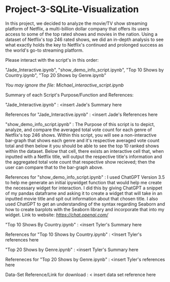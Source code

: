 # Project-3-SQLite-Visualization

In this project, we decided to analyze the movie/TV show streaming platform of Netflix, a multi-billion dollar company that offers its users
access to some of the top rated shows and movies in the nation. Using a dataset of Netflix's top 246 rated shows, we did an in-depth analysis
to see what exactly holds the key to Netflix's continued and prolonged success as the world's go-to streaming platform. 

Please interact with the script's in this order:

"Jade_Interactive.ipynb", 
"show_demo_info_script.ipynb", 
"Top 10 Shows by Country.ipynb", 
"Top 20 Shows by Genre.ipynb"

*You may ignore the file: Michael_interactive_script.ipynb*

Summary of each Script's Purpose/Function and References:

"Jade_Interactive.ipynb" : <insert Jade's Summary here

References for "Jade_Interactive.ipynb" : <insert Jade's References here

"show_demo_info_script.ipynb" : The Purpose of this script is to depict, analyze, and compare the averaged total vote count for each genre of Netflix's top 246 shows.
Within this script, you will see a non-interactive bar-graph that shows each genre and it's respective averaged vote count total and then below it you should be able 
to see the top 10 ranked shows within the dataset. Below that cell, there exists an interactive cell that, when inputted with a Netflix title, will output the respective
title's information and the aggregated total vote count that respective show recieved; then the user can compare that to the bar-graph above. 

References for "show_demo_info_script.ipynb" : I used ChatGPT Version 3.5 to help me generate an initial ipywidget function that would help me create the necessary 
widget for interaction. I did this by giving ChatGPT a snippet of my pandas dataframe and asking it to create a widget that will take in an inputted movie title 
and spit out information about that chosen title. I also used ChatGPT to get an understanding of the syntax regarding Seaborn and how to create barplots
with the Seaborn library and incorporate that into my widget. Link to website: *https://chat.openai.com/*

"Top 10 Shows By Country.ipynb" : <insert Tyler's Summary here

References for "Top 10 Shows by Country.ipynb" : <Insert Tyler's references here

"Top 20 Shows by Genre.ipynb" : <insert Tyler's Summary here

Refereneces for "Top 20 Shows by Genre.ipynb" : <insert Tyler's references here


Data-Set Reference/Link for download : < insert data set reference here 
